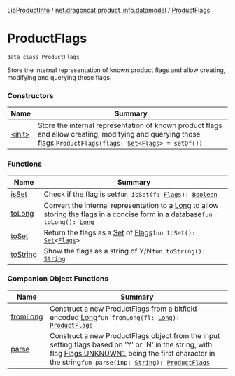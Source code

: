 [LibProductInfo](../../index.md) / [net.dragoncat.product_info.datamodel](../index.md) / [ProductFlags](./index.md)

# ProductFlags

`data class ProductFlags`

Store the internal representation of known product flags and allow creating, modifying and querying
those flags.

### Constructors

| Name | Summary |
|---|---|
| [&lt;init&gt;](-init-.md) | Store the internal representation of known product flags and allow creating, modifying and querying those flags.`ProductFlags(flags: `[`Set`](https://kotlinlang.org/api/latest/jvm/stdlib/kotlin.collections/-set/index.html)`<`[`Flags`](../-flags/index.md)`> = setOf())` |

### Functions

| Name | Summary |
|---|---|
| [isSet](is-set.md) | Check if the flag is set`fun isSet(f: `[`Flags`](../-flags/index.md)`): `[`Boolean`](https://kotlinlang.org/api/latest/jvm/stdlib/kotlin/-boolean/index.html) |
| [toLong](to-long.md) | Convert the internal representation to a [Long](https://kotlinlang.org/api/latest/jvm/stdlib/kotlin/-long/index.html) to allow storing the flags in a concise form in a database`fun toLong(): `[`Long`](https://kotlinlang.org/api/latest/jvm/stdlib/kotlin/-long/index.html) |
| [toSet](to-set.md) | Return the flags as a [Set](https://kotlinlang.org/api/latest/jvm/stdlib/kotlin.collections/-set/index.html) of [Flags](../-flags/index.md)`fun toSet(): `[`Set`](https://kotlinlang.org/api/latest/jvm/stdlib/kotlin.collections/-set/index.html)`<`[`Flags`](../-flags/index.md)`>` |
| [toString](to-string.md) | Show the flags as a string of Y/N`fun toString(): `[`String`](https://kotlinlang.org/api/latest/jvm/stdlib/kotlin/-string/index.html) |

### Companion Object Functions

| Name | Summary |
|---|---|
| [fromLong](from-long.md) | Construct a new ProductFlags from a bitfield encoded [Long](https://kotlinlang.org/api/latest/jvm/stdlib/kotlin/-long/index.html)`fun fromLong(fl: `[`Long`](https://kotlinlang.org/api/latest/jvm/stdlib/kotlin/-long/index.html)`): `[`ProductFlags`](./index.md) |
| [parse](parse.md) | Construct a new ProductFlags object from the input setting flags based on 'Y' or 'N' in the string, with flag [Flags.UNKNOWN1](../-flags/-u-n-k-n-o-w-n1.md) being the first character in the string`fun parse(inp: `[`String`](https://kotlinlang.org/api/latest/jvm/stdlib/kotlin/-string/index.html)`): `[`ProductFlags`](./index.md) |

